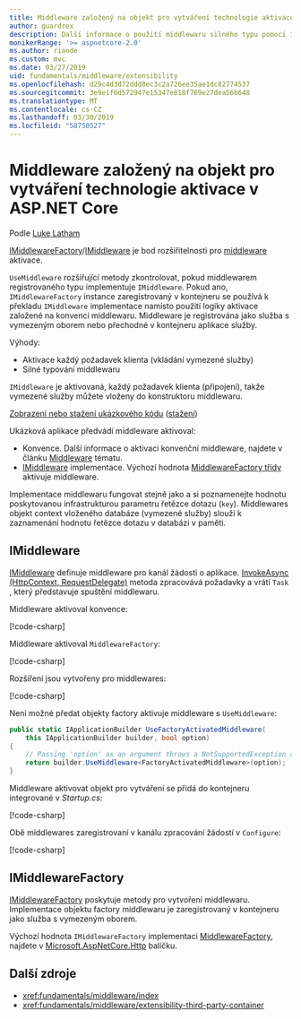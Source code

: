 ```yaml
---
title: Middleware založený na objekt pro vytváření technologie aktivace v ASP.NET Core
author: guardrex
description: Další informace o použití middlewaru silného typu pomocí implementace aktivaci založenou na objekt pro vytváření v ASP.NET Core.
monikerRange: '>= aspnetcore-2.0'
ms.author: riande
ms.custom: mvc
ms.date: 03/27/2019
uid: fundamentals/middleware/extensibility
ms.openlocfilehash: d29c4d3d72ddd8ec3c2a726ee35ae1dc82774537
ms.sourcegitcommit: 3e9e1f6d572947e15347e818f769e27dea56b648
ms.translationtype: MT
ms.contentlocale: cs-CZ
ms.lasthandoff: 03/30/2019
ms.locfileid: "58750527"
---
```

# <a name="factory-based-middleware-activation-in-aspnet-core"></a>Middleware založený na objekt pro vytváření technologie aktivace v ASP.NET Core

Podle [Luke Latham](https://github.com/guardrex)

[IMiddlewareFactory](/dotnet/api/microsoft.aspnetcore.http.imiddlewarefactory)/[IMiddleware](/dotnet/api/microsoft.aspnetcore.http.imiddleware) je bod rozšiřitelnosti pro [middleware](xref:fundamentals/middleware/index) aktivace.

`UseMiddleware` rozšiřující metody zkontrolovat, pokud middlewarem registrovaného typu implementuje `IMiddleware`. Pokud ano, `IMiddlewareFactory` instance zaregistrovaný v kontejneru se používá k překladu `IMiddleware` implementace namísto použití logiky aktivace založené na konvenci middlewaru. Middleware je registrována jako služba s vymezeným oborem nebo přechodné v kontejneru aplikace služby.

Výhody:

* Aktivace každý požadavek klienta (vkládání vymezené služby)
* Silné typování middlewaru

`IMiddleware` je aktivovaná, každý požadavek klienta (připojení), takže vymezené služby můžete vloženy do konstruktoru middlewaru.

[Zobrazení nebo stažení ukázkového kódu](https://github.com/aspnet/Docs/tree/master/aspnetcore/fundamentals/middleware/extensibility/sample) ([stažení](xref:index#how-to-download-a-sample))

Ukázková aplikace předvádí middleware aktivoval:

* Konvence. Další informace o aktivaci konvenční middleware, najdete v článku [Middleware](xref:fundamentals/middleware/index) tématu.
* [IMiddleware](/dotnet/api/microsoft.aspnetcore.http.imiddleware) implementace. Výchozí hodnota [MiddlewareFactory třídy](/dotnet/api/microsoft.aspnetcore.http.middlewarefactory) aktivuje middleware.

Implementace middlewaru fungovat stejně jako a si poznamenejte hodnotu poskytovanou infrastrukturou parametru řetězce dotazu (`key`). Middlewares objekt context vloženého databáze (vymezené služby) slouží k zaznamenání hodnotu řetězce dotazu v databázi v paměti.

## <a name="imiddleware"></a>IMiddleware

[IMiddleware](/dotnet/api/microsoft.aspnetcore.http.imiddleware) definuje middleware pro kanál žádosti o aplikace. [InvokeAsync (HttpContext, RequestDelegate)](/dotnet/api/microsoft.aspnetcore.http.imiddleware.invokeasync#Microsoft_AspNetCore_Http_IMiddleware_InvokeAsync_Microsoft_AspNetCore_Http_HttpContext_Microsoft_AspNetCore_Http_RequestDelegate_) metoda zpracovává požadavky a vrátí `Task` , který představuje spuštění middlewaru.

Middleware aktivoval konvence:

[!code-csharp[](extensibility/sample/Middleware/ConventionalMiddleware.cs?name=snippet1)]

Middleware aktivoval `MiddlewareFactory`:

[!code-csharp[](extensibility/sample/Middleware/FactoryActivatedMiddleware.cs?name=snippet1)]

Rozšíření jsou vytvořeny pro middlewares:

[!code-csharp[](extensibility/sample/Middleware/MiddlewareExtensions.cs?name=snippet1)]

Není možné předat objekty factory aktivuje middleware s `UseMiddleware`:

```csharp
public static IApplicationBuilder UseFactoryActivatedMiddleware(
    this IApplicationBuilder builder, bool option)
{
    // Passing 'option' as an argument throws a NotSupportedException at runtime.
    return builder.UseMiddleware<FactoryActivatedMiddleware>(option);
}
```

Middleware aktivovat objekt pro vytváření se přidá do kontejneru integrované v *Startup.cs*:

[!code-csharp[](extensibility/sample/Startup.cs?name=snippet1&highlight=12)]

Obě middlewares zaregistrovaní v kanálu zpracování žádostí v `Configure`:

[!code-csharp[](extensibility/sample/Startup.cs?name=snippet2&highlight=14-15)]

## <a name="imiddlewarefactory"></a>IMiddlewareFactory

[IMiddlewareFactory](/dotnet/api/microsoft.aspnetcore.http.imiddlewarefactory) poskytuje metody pro vytvoření middlewaru. Implementace objektu factory middlewaru je zaregistrovaný v kontejneru jako služba s vymezeným oborem.

Výchozí hodnota `IMiddlewareFactory` implementaci [MiddlewareFactory](/dotnet/api/microsoft.aspnetcore.http.middlewarefactory), najdete v [Microsoft.AspNetCore.Http](https://www.nuget.org/packages/Microsoft.AspNetCore.Http/) balíčku.

## <a name="additional-resources"></a>Další zdroje

* <xref:fundamentals/middleware/index>
* <xref:fundamentals/middleware/extensibility-third-party-container>
